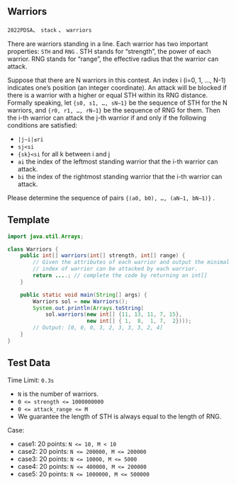 ## Warriors
`2022PDSA`、 `stack` 、 `warriors`

There are warriors standing in a line. Each warrior has two important properties: `STH` and `RNG` . STH stands for “strength”, the power of each warrior. RNG stands for “range”, the effective radius that the warrior can attack.

Suppose that there are N warriors in this contest. An index i (i=0, 1, …, N-1) indicates one’s position (an integer coordinate). An attack will be blocked if there is a warrior with a higher or equal STH within its RNG distance. Formally speaking, let `{s0, s1, …, sN−1}` be the sequence of STH for the N warriors, and `{r0, r1, …, rN−1}` be the sequence of RNG for them. Then the i-th warrior can attack the j-th warrior if and only if the following conditions are satisfied:
* `|j−i|≤ri`
* `sj<si`
* `{sk}<si` for all k between i and j
* `ai` the index of the leftmost standing warrior that the i-th warrior can attack.
* `bi` the index of the rightmost standing warrior that the i-th warrior can attack.

Please determine the sequence of pairs `{(a0, b0), …, (aN−1, bN−1)}` .

## Template
```java
import java.util.Arrays;

class Warriors {
    public int[] warriors(int[] strength, int[] range) {
        // Given the attributes of each warrior and output the minimal and maximum 
        // index of warrior can be attacked by each warrior.
        return ....; // complete the code by returning an int[]
    }

    public static void main(String[] args) {
        Warriors sol = new Warriors();
        System.out.println(Arrays.toString(
            sol.warriors(new int[] {11, 13, 11, 7, 15},
                         new int[] { 1,  8,  1, 7,  2})));
        // Output: [0, 0, 0, 3, 2, 3, 3, 3, 2, 4]
    }
}
```

## Test Data
Time Limit: `0.3s`
* `N` is the number of warriors. 
* `0 <= strength <= 1000000000`
* `0 <= attack_range <= M`
* We guarantee the length of STH is always equal to the length of RNG.

Case:
* case1: 20 points: `N <= 10, M < 10`
* case2: 20 points: `N <= 200000, M <= 200000`
* case3: 20 points: `N <= 10000, M <= 5000`
* case4: 20 points: `N <= 400000, M <= 200000`
* case5: 20 points: `N <= 1000000, M <= 500000`